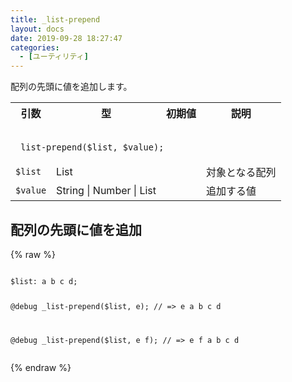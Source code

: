 ```yaml
---
title: _list-prepend
layout: docs
date: 2019-09-28 18:27:47
categories:
  - [ユーティリティ]
---
```


配列の先頭に値を追加します。

<table>
  <tr>
    <th>引数</th>
    <th>型</th>
    <th>初期値</th>
    <th>説明</th>
  </tr>
  <tr>
    <td colspan="4">
      <pre class="language-scss"><code>
_list-prepend($list, $value);
</code></pre>
    </td>
  </tr>
  <tr>
    <td><code>$list</code></td>
    <td>List</td>
    <td></td>
    <td>対象となる配列</td>
  </tr>
  <tr>
    <td><code>$value</code></td>
    <td>String | Number | List</td>
    <td></td>
    <td>追加する値</td>
  </tr>
</table>

## 配列の先頭に値を追加

<div class="c demo">
  <div class="code">
    {% raw %}
      <pre class="language-scss"><code>
$list: a b c d;

@debug _list-prepend($list, e);
// => e a b c d

@debug _list-prepend($list, e f);
// => e f a b c d
</code></pre>
    {% endraw %}
  </div>
</div>